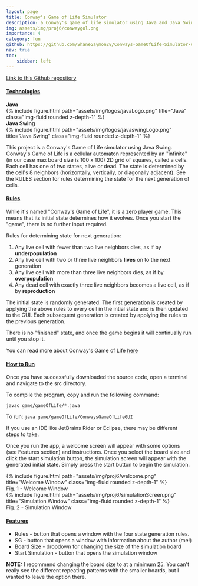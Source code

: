 ```yaml
---
layout: page
title: Conway's Game of Life Simulator
description: a Conway's game of life simulator using Java and Java Swing
img: assets/img/proj6/conwaygol.png
importance: 4
category: fun
github: https://github.com/ShaneGaymon28/Conways-GameOfLife-Simulator-using-Java-Swing
nav: true
toc:
    sidebar: left
---
```


<a href="https://github.com/ShaneGaymon28/Conways-GameOfLife-Simulator-using-Java-Swing">Link to this Github repository</a>

<div class="row justify-content-center">
    <h4><strong><u>Technologies</u></strong></h4>
</div>
<div class="row">
    <div class="col-sm mt-3 mt-md-0">
        <div class="caption">
            <strong>Java</strong>
        </div>
        {% include figure.html path="assets/img/logos/javaLogo.png" title="Java" class="img-fluid rounded z-depth-1" %}
    </div>
    <div class="col-sm mt-3 mt-md-0">
        <div class="caption">
            <strong>Java Swing</strong>
        </div>
        {% include figure.html path="assets/img/logos/javaswingLogo.png" title="Java Swing" class="img-fluid rounded z-depth-1" %}
    </div>
</div>


This project is a Conway's Game of Life simulator using Java Swing. Conway's Game of Life is a cellular automaton represented by an "infinite" (in our case max board size is 100 x 100) 2D grid of squares, called a cells. Each cell has one of two states, alive or dead. The state is determined by the cell's 8 neighbors (horizontally, vertically, or diagonally adjacent). See the RULES section for rules determining the state for the next generation of cells.


<h4><strong><u>Rules</u></strong></h4>
While it's named "Conway's Game of Life", it is a zero player game. This means that its initial state determines how it evolves. Once you start the "game", there is no further input required. 

Rules for determining state for next generation:
<ol>
    <li>Any live cell with fewer than two live neighbors dies, as if by <strong>underpopulation</strong></li>
    <li>Any live cell with two or three live neighbors <strong>lives</strong> on to the next generation</li>
    <li>Any live cell with more than three live neighbors dies, as if by <strong>overpopulation</strong></li>
    <li>Any dead cell with exactly three live neighbors becomes a live cell, as if by <strong>reproduction</strong></li>
</ol>

The initial state is randomly generated. The first generation is created by applying the above rules to every cell in the intial state and is then updated to the GUI. Each subsequent generation is created by applying the rules to the previous generation.

There is no "finished" state, and once the game begins it will continually run until you stop it.

You can read more about Conway's Game of Life <a href="https://en.wikipedia.org/wiki/Conway%27s_Game_of_Life">here</a>

<h4><strong><u>How to Run</u></strong></h4>
Once you have successfully downloaded the source code, open a terminal and navigate to the src directory.

To compile the program, copy and run the following command:

`javac game/gameOfLife/*.java`

To run:
`java game/gameOfLife/ConwaysGameOfLifeGUI`

If you use an IDE like JetBrains Rider or Eclipse, there may be different steps to take.

Once you run the app, a welcome screen will appear with some options (see Features section) and instructions. Once you select the board size and click the start simulation button, the simulation screen will appear with the generated initial state. Simply press the start button to begin the simulation. 


<div class="row">
    <div class="col-sm mt-3 mt-md-0">
        {% include figure.html path="assets/img/proj6/welcome.png" title="Welcome Window" class="img-fluid rounded z-depth-1" %}
    </div>
</div>
<div class="caption">
    Fig. 1 - Welcome Window
</div>

<div class="row">
    <div class="col-sm mt-3 mt-md-0">
        {% include figure.html path="assets/img/proj6/simulationScreen.png" title="Simulation Window" class="img-fluid rounded z-depth-1" %}
    </div>
</div>
<div class="caption">
    Fig. 2 - Simulation Window
</div>


<h4><strong><u>Features</u></strong></h4>
<ul>
    <li>Rules - button that opens a window with the four state generation rules.</li>
    <li>SG - button that opens a window with information about the author (me!)</li>
    <li>Board Size - dropdown for changing the size of the simulation board</li>
    <li>Start Simulation - button that opens the simulation window</li>
</ul>

<strong>NOTE:</strong> I recommend changing the board size to at a minimum 25. You can't really see the different repeating patterns with the smaller boards, but I wanted to leave the option there. 
